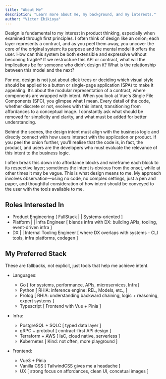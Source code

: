 ```yaml
---
title: "About Me"
description: "Learn more about me, my background, and my interests."
author: "Victor Ehikioya"
---
```


Design is fundamental to my interest in product thinking, especially when examined through first principles. I often think of design like an onion; each layer represents a contract, and as you peel them away, you uncover the core of the original system: its purpose and the mental model it offers the user. How can this system be both extensible and expressive without becoming fragile? If we restructure this API or contract, what will the implications be for someone who didn’t design it? What is the relationship between this model and the next?

For me, design is not just about click trees or deciding which visual style should be applied to a button or single-page application (SPA) to make it appealing. It’s about the modular representation of a contract, where components are wrapped with intent. When you look at Vue's Single File Components (SFC), you glimpse what I mean. Every detail of the code, whether discrete or not, evolves with this intent, transitioning from affordances to a conceptual image. I constantly ask what should be removed for simplicity and clarity, and what must be added for better understanding.

Behind the scenes, the design intent must align with the business logic and directly connect with how users interact with the application or product. If you peel the onion further, you’ll realise that the code is, in fact, the product, and users are the developers who must evaluate the relevance of this intent to the business logic.

I often break this down into affordance blocks and wireframe each block to its respective layer; sometimes the intent is obvious from the onset, while at other times it may be vague. This is what design means to me. My approach involves observation—using no code, no complex settings, just a pen and paper, and thoughtful consideration of how intent should be conveyed to the user with the tools available to me.

## Roles Interested In

- Product Engineering [ FullStack | | Systems-oriented ]
- Platform | | Infra Engineer  [ blends infra with DX: building APIs, tooling, event-driven infra ]
- DX | | Internal Tooling Engineer [ where DX overlaps with systems - CLI tools, infra platforms, codegen ]

## My Preferred Stack

These are fallbacks, not explicit, just tools that help me achieve intent.

- Languages:
  - Go [ for systems, performance, APIs, microservices, Infra]
  - Python [ RHIA: inference engine: REL, Models, etc., ]
  - Prolog [ RHIA: understanding backward chaining, logic + reasoning, expert systems ]
  - Typescript [ Frontend with Vue + Pinia ]

- Infra:
  - PostgreSQL + SQLC [ typed data layer ]
  - gRPC + protobuf [ contract-first API design ]
  - Terraform + AWS [ IaC, cloud native, serverless ]
  - Kubernetes [ Kind: not often, more playground ]

- Frontend:
  - Vue3 + Pinia
  - Vanilla CSS [ TailwindCSS gives me a headache ]
  - UX [ strong focus on affordances, clean UI, concetual images ]